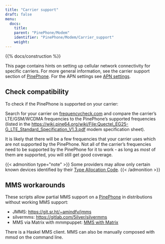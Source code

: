```yaml
---
title: "Carrier support"
draft: false
menu:
  docs:
    title:
    parent: "PinePhone/Modem"
    identifier: "PinePhone/Modem/Carrier_support"
    weight: 
---
```


{{% docs/construction %}}

This page contains hints on setting up cellular network connectivity for specific carriers.
For more general information, see the carrier support section of [PinePhone](/documentation/PinePhone/Modem). For the APN settings see [APN settings](/documentation/PinePhone/Modem/APN_settings).

## Check compatibility

To check if the PinePhone is supported on your carrier:

Search for your carrier on [frequencycheck.com](https://www.frequencycheck.com/) and compare the carrier’s LTE/GSM/WCDMA frequencies to the PinePhone’s supported frequencies (listed in the https://wiki.pine64.org/wiki/File:Quectel_EG25-G_LTE_Standard_Specification_V1.3.pdf modem specification sheet).

It is likely that there will be a few frequencies that your carrier uses which are not supported by the PinePhone. Not all of the carrier’s frequencies need to be supported by the PinePhone for it to work - as long as _most_ of them are supported, you will still get good coverage.

{{< admonition type="note" >}}
 Some providers may allow only certain known devices identified by their [Type Allocation Code](https://en.wikipedia.org/wiki/Type_Allocation_Code).
{{< /admonition >}}

## MMS workarounds

These scripts allow partial MMS support on a [PinePhone](/documentation/PinePhone) in distributions without working MMS support:

* JMMS: https://git.sr.ht/~amindfv/jmms
* silvermms: https://gitlab.com/5ilver/silvermms
* MMS via Matrix with mmmpuppet: [MMS with Matrix](/documentation/PinePhone/Software_tricks/MMS_with_Matrix)

There is a Haskel MMS client. MMS can also be manually composed with mmsd on the command line.
